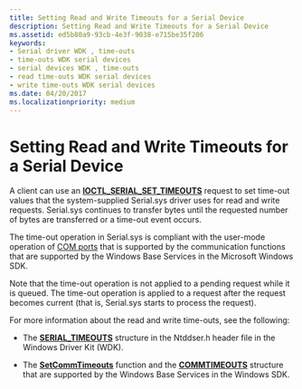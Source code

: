```yaml
---
title: Setting Read and Write Timeouts for a Serial Device
description: Setting Read and Write Timeouts for a Serial Device
ms.assetid: ed5b80a9-93cb-4e3f-9038-e715be35f206
keywords:
- Serial driver WDK , time-outs
- time-outs WDK serial devices
- serial devices WDK , time-outs
- read time-outs WDK serial devices
- write time-outs WDK serial devices
ms.date: 04/20/2017
ms.localizationpriority: medium
---
```


# Setting Read and Write Timeouts for a Serial Device

A client can use an [**IOCTL\_SERIAL\_SET\_TIMEOUTS**](/windows-hardware/drivers/ddi/ntddser/ni-ntddser-ioctl_serial_set_timeouts) request to set time-out values that the system-supplied Serial.sys driver uses for read and write requests. Serial.sys continues to transfer bytes until the requested number of bytes are transferred or a time-out event occurs.

The time-out operation in Serial.sys is compliant with the user-mode operation of [COM ports](configuration-of-com-ports.md) that is supported by the communication functions that are supported by the Windows Base Services in the Microsoft Windows SDK.

Note that the time-out operation is not applied to a pending request while it is queued. The time-out operation is applied to a request after the request becomes current (that is, Serial.sys starts to process the request).

For more information about the read and write time-outs, see the following:

- The [**SERIAL\_TIMEOUTS**](/windows-hardware/drivers/ddi/ntddser/ns-ntddser-_serial_timeouts) structure in the Ntddser.h header file in the Windows Driver Kit (WDK).

- The [**SetCommTimeouts**](/windows/desktop/api/winbase/nf-winbase-setcommtimeouts) function and the [**COMMTIMEOUTS**](/windows/desktop/api/winbase/ns-winbase-_commtimeouts) structure that are supported by the Windows Base Services in the Windows SDK.